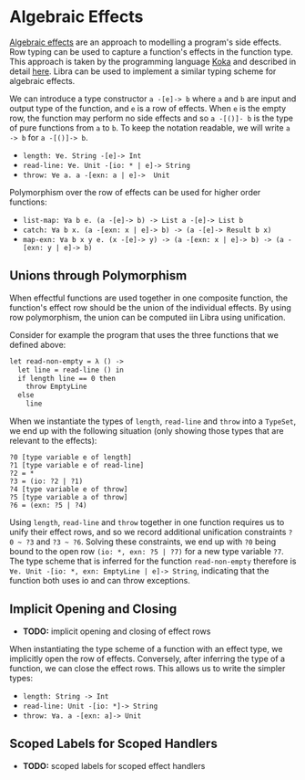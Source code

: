 # Algebraic Effects

[Algebraic effects] are an approach to modelling a program's side effects.
Row typing can be used to capture a function's effects in the function type.
This approach is taken by the programming language [Koka] and described in
detail [here][effect rows].
Libra can be used to implement a similar typing scheme for algebraic effects.

We can introduce a type constructor `a -[e]-> b` where `a` and `b` are input and output
type of the function, and `e` is a row of effects.
When `e` is the empty row, the function may perform no side effects and so
`a -[()]- b` is the type of pure functions from `a` to `b`.
To keep the notation readable, we will write `a -> b` for `a -[()]-> b`.

 - `length: ∀e. String -[e]-> Int`
 - `read-line: ∀e. Unit -[io: * | e]-> String`
 - `throw: ∀e a. a -[exn: a | e]->  Unit`

Polymorphism over the row of effects can be used for higher order functions:

 - `list-map: ∀a b e. (a -[e]-> b) -> List a -[e]-> List b`
 - `catch: ∀a b x. (a -[exn: x | e]-> b) -> (a -[e]-> Result b x)`
 - `map-exn: ∀a b x y e. (x -[e]-> y) -> (a -[exn: x | e]-> b) -> (a -[exn: y | e]-> b)`

## Unions through Polymorphism

When effectful functions are used together in one composite function, 
the function's effect row should be the union of the individual effects.
By using row polymorphism, the union can be computed iin Libra using unification.

Consider for example the program that uses the three functions that we defined above:

```txt
let read-non-empty = λ () ->
  let line = read-line () in
  if length line == 0 then
    throw EmptyLine
  else
    line
```

When we instantiate the types of `length`, `read-line` and `throw` into a `TypeSet`,
we end up with the following situation (only showing those types that are relevant
to the effects):

```
?0 [type variable e of length]
?1 [type variable e of read-line]
?2 = *
?3 = (io: ?2 | ?1)
?4 [type variable e of throw]
?5 [type variable a of throw]
?6 = (exn: ?5 | ?4)
```

Using `length`, `read-line` and `throw` together in one function requires us to
unify their effect rows, and so we record additional unification constraints
`?0 ~ ?3` and `?3 ~ ?6`.
Solving these constraints, we end up with `?0` being bound to the open row
`(io: *, exn: ?5 | ?7)` for a new type variable `?7`.
The type scheme that is inferred for the function `read-non-empty` therefore
is `∀e. Unit -[io: *, exn: EmptyLine | e]-> String`, indicating that the function
both uses io and can throw exceptions.



## Implicit Opening and Closing

 - **TODO:** implicit opening and closing of effect rows

When instantiating the type scheme of a function with an effect type, 
we implicitly open the row of effects. Conversely, after inferring the type
of a function, we can close the effect rows. This allows us to write the
simpler types: 

 - `length: String -> Int`
 - `read-line: Unit -[io: *]-> String`
 - `throw: ∀a. a -[exn: a]-> Unit`

## Scoped Labels for Scoped Handlers

 - **TODO:** scoped labels for scoped effect handlers

[Koka]: https://koka-lang.github.io/koka/doc/index.html
[effect rows]: https://www.microsoft.com/en-us/research/wp-content/uploads/2016/12/algeff.pdf
[algebraic effects]: https://homepages.inf.ed.ac.uk/gdp/publications/alg_ops_gen_effects.pdf
